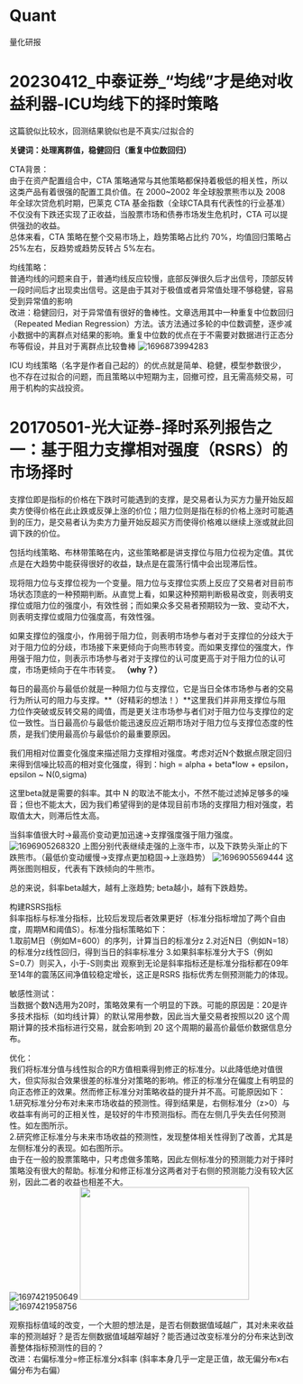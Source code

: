 # Quant
量化研报
# 20230412_中泰证券_“均线”才是绝对收益利器-ICU均线下的择时策略
这篇貌似比较水，回测结果貌似也是不真实/过拟合的

**关键词：处理离群值，稳健回归（重复中位数回归）**

CTA背景：<br>
由于在资产配置组合中，CTA 策略通常与其他策略都保持着极低的相关性，所以这类产品有着很强的配置工具价值。在 2000~2002 年全球股票熊市以及 2008 年全球次贷危机时期，巴莱克 CTA 基金指数（全球CTA具有代表性的行业基准）不仅没有下跌还实现了正收益，当股票市场和债券市场发生危机时，CTA 可以提供强劲的收益。<br>
总体来看，CTA 策略在整个交易市场上，趋势策略占比约 70%，均值回归策略占 25%左右，反趋势或趋势反转占 5%左右。

均线策略：<br>
普通均线的问题来自于，普通均线反应较慢，底部反弹很久后才出信号，顶部反转一段时间后才出现卖出信号。这是由于其对于极值或者异常值处理不够稳健，容易受到异常值的影响<br>
改进：稳健回归，对于异常值有很好的鲁棒性。文章选用其中一种重复中位数回归（Repeated Median Regression）方法。该方法通过多轮的中位数调整，逐步减小数据中的离群点对结果的影响。重复中位数的优点在于不需要对数据进行正态分布等假设，并且对于离群点比较鲁棒
![1696873994283](https://github.com/Marcotong21/Quant/assets/125079176/fa78f1e0-75e9-4921-9eda-1605d1501e69)

ICU 均线策略（名字是作者自己起的）的优点就是简单、稳健，模型参数很少，也不存在过拟合的问题，而且策略以中短期为主，回撤可控，且无需高频交易，可用于机构的实战投资。 

# 20170501-光大证券-择时系列报告之一：基于阻力支撑相对强度（RSRS）的市场择时
支撑位即是指标的价格在下跌时可能遇到的支撑，是交易者认为买方力量开始反超卖方使得价格在此止跌或反弹上涨的价位；阻力位则是指在标的价格上涨时可能遇到的压力，是交易者认为卖方力量开始反超买方而使得价格难以继续上涨或就此回调下跌的价位。

包括均线策略、布林带策略在内，这些策略都是讲支撑位与阻力位视为定值。其优点是在大趋势中能获得很好的收益，缺点是在震荡行情中会出现滞后性。

现将阻力位与支撑位视为一个变量。阻力位与支撑位实质上反应了交易者对目前市场状态顶底的一种预期判断。从直觉上看，如果这种预期判断极易改变，则表明支撑位或阻力位的强度小，有效性弱；而如果众多交易者预期较为一致、变动不大，则表明支撑位或阻力位强度高，有效性强。

如果支撑位的强度小，作用弱于阻力位，则表明市场参与者对于支撑位的分歧大于对于阻力位的分歧，市场接下来更倾向于向熊市转变。而如果支撑位的强度大，作用强于阻力位，则表示市场参与者对于支撑位的认可度更高于对于阻力位的认可度，市场更倾向于在牛市转变。   **（why？）**

每日的最高价与最低价就是一种阻力位与支撑位，它是当日全体市场参与者的交易行为所认可的阻力与支撑。**（好精彩的想法！）**这里我们并非用支撑位与阻力位作突破或反转交易的阈值，而是更关注市场参与者们对于阻力位与支撑位的定位一致性。当日最高价与最低价能迅速反应近期市场对于阻力位与支撑位态度的性质，是我们使用最高价与最低价的最重要原因。

我们用相对位置变化强度来描述阻力支撑相对强度。考虑对近N个数据点限定回归来得到信噪比较高的相对变化强度，得到：high = alpha + beta*low + epsilon， epsilon ~ N(0,sigma)

这里beta就是需要的斜率。其中 N 的取法不能太小，不然不能过滤掉足够多的噪音；但也不能太大，因为我们希望得到的是体现目前市场的支撑阻力相对强度，若取值太大，则滞后性太高。

当斜率值很大时->最高价变动更加迅速->支撑强度强于阻力强度。
![1696905268320](https://github.com/Marcotong21/Quant/assets/125079176/4139d367-ab1d-4175-9a79-0ce70315b9db)
上图分别代表继续走强的上涨牛市，以及下跌势头渐止的下跌熊市。（最低价变动缓慢->支撑点更加稳固->上涨趋势）
![1696905569444](https://github.com/Marcotong21/Quant/assets/125079176/9cccb37b-41b6-449f-85d3-6aadc16b7b48)
这两张图则相反，代表有下跌倾向的牛熊市。

总的来说，斜率beta越大，越有上涨趋势; beta越小，越有下跌趋势。

构建RSRS指标<br>
斜率指标与标准分指标，比较后发现后者效果更好（标准分指标增加了两个自由度，周期M和阈值S）。标准分指标策略如下：<br>
1.取前M日（例如M=600）的序列，计算当日的标准分z
2.对近N日（例如N=18）的标准分z线性回归，得到当日的斜率标准分
3.如果斜率标准分大于S（例如S=0.7）则买入，小于-S则卖出
观察到无论是斜率指标还是标准分指标都在09年至14年的震荡区间净值较稳定增长，这正是RSRS 指标优秀左侧预测能力的体现。

敏感性测试：<br>
当数据个数N选用为20时，策略效果有一个明显的下跌。可能的原因是：20是许多技术指标（如均线计算）的默认常用参数，因此当大量交易者按照以20 这个周期计算的技术指标进行交易，就会影响到 20 这个周期的最高价最低价数据信息分布。

优化：<br>
我们将标准分值与线性拟合的R方值相乘得到修正的标准分。以此降低绝对值很大，但实际拟合效果很差的标准分对策略的影响。修正的标准分在偏度上有明显的向正态修正的效果。然而修正标准分对策略收益的提升并不高。可能原因如下：<br>
1.研究标准分分布对未来市场收益的预测性。得到结果是，右侧标准分（z>0）与收益率有尚可的正相关性，是较好的牛市预测指标。而在左侧几乎失去任何预测性。如左图所示。<br>
2.研究修正标准分与未来市场收益的预测性，发现整体相关性得到了改善，尤其是左侧标准分的表现。如右图所示。<br>
由于在一般的股票策略中，只考虑做多策略，因此左侧标准分的预测能力对于择时策略没有很大的帮助。标准分和修正标准分这两者对于右侧的预测能力没有较大区别，因此二者的收益也相差不大。<br>
![1697421950649](https://github.com/Marcotong21/Quant/assets/125079176/83956076-07df-433d-a287-cb43263fa01d)
<img src="[your-image-url.jpg](https://github.com/Marcotong21/Quant/assets/125079176/83956076-07df-433d-a287-cb43263fa01d)" width="300" height="200">
![1697421958756](https://github.com/Marcotong21/Quant/assets/125079176/a02f9113-615c-40aa-bf88-48c2a91405bd)

观察指标值域的改变，一个大胆的想法是，是否右侧数据值域越广，其对未来收益率的预测越好？是否左侧数据值域越窄越好？能否通过改变标准分的分布来达到改善整体指标预测性的目的？<br>
改进：右偏标准分=修正标准分x斜率 (斜率本身几乎一定是正值，故无偏分布x右偏分布为右偏）



